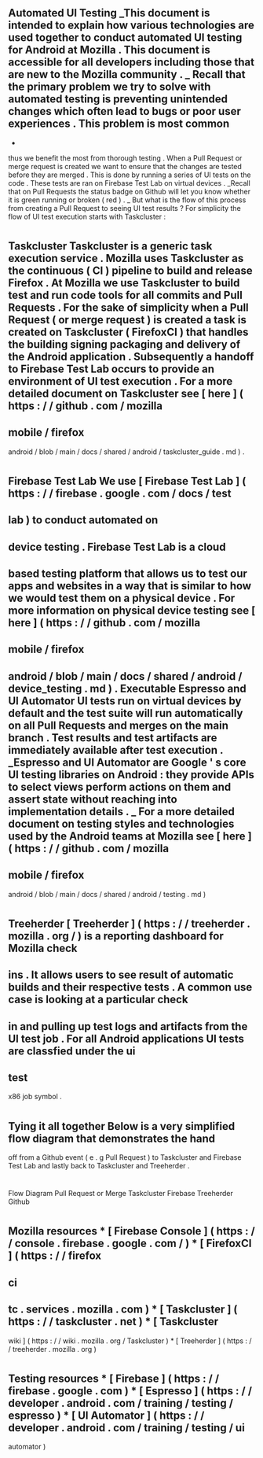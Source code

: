 #
Automated
UI
Testing
_This
document
is
intended
to
explain
how
various
technologies
are
used
together
to
conduct
automated
UI
testing
for
Android
at
Mozilla
.
This
document
is
accessible
for
all
developers
including
those
that
are
new
to
the
Mozilla
community
.
_
Recall
that
the
primary
problem
we
try
to
solve
with
automated
testing
is
preventing
unintended
changes
which
often
lead
to
bugs
or
poor
user
experiences
.
This
problem
is
most
common
-
-
thus
we
benefit
the
most
from
thorough
testing
.
When
a
Pull
Request
or
merge
request
is
created
we
want
to
ensure
that
the
changes
are
tested
before
they
are
merged
.
This
is
done
by
running
a
series
of
UI
tests
on
the
code
.
These
tests
are
ran
on
Firebase
Test
Lab
on
virtual
devices
.
_Recall
that
on
Pull
Requests
the
status
badge
on
Github
will
let
you
know
whether
it
is
green
running
or
broken
(
red
)
.
_
But
what
is
the
flow
of
this
process
from
creating
a
Pull
Request
to
seeing
UI
test
results
?
For
simplicity
the
flow
of
UI
test
execution
starts
with
Taskcluster
:
#
Taskcluster
Taskcluster
is
a
generic
task
execution
service
.
Mozilla
uses
Taskcluster
as
the
continuous
(
CI
)
pipeline
to
build
and
release
Firefox
.
At
Mozilla
we
use
Taskcluster
to
build
test
and
run
code
tools
for
all
commits
and
Pull
Requests
.
For
the
sake
of
simplicity
when
a
Pull
Request
(
or
merge
request
)
is
created
a
task
is
created
on
Taskcluster
(
FirefoxCI
)
that
handles
the
building
signing
packaging
and
delivery
of
the
Android
application
.
Subsequently
a
handoff
to
Firebase
Test
Lab
occurs
to
provide
an
environment
of
UI
test
execution
.
For
a
more
detailed
document
on
Taskcluster
see
[
here
]
(
https
:
/
/
github
.
com
/
mozilla
-
mobile
/
firefox
-
android
/
blob
/
main
/
docs
/
shared
/
android
/
taskcluster_guide
.
md
)
.
#
#
Firebase
Test
Lab
We
use
[
Firebase
Test
Lab
]
(
https
:
/
/
firebase
.
google
.
com
/
docs
/
test
-
lab
)
to
conduct
automated
on
-
device
testing
.
Firebase
Test
Lab
is
a
cloud
-
based
testing
platform
that
allows
us
to
test
our
apps
and
websites
in
a
way
that
is
similar
to
how
we
would
test
them
on
a
physical
device
.
For
more
information
on
physical
device
testing
see
[
here
]
(
https
:
/
/
github
.
com
/
mozilla
-
mobile
/
firefox
-
android
/
blob
/
main
/
docs
/
shared
/
android
/
device_testing
.
md
)
.
Executable
Espresso
and
UI
Automator
UI
tests
run
on
virtual
devices
by
default
and
the
test
suite
will
run
automatically
on
all
Pull
Requests
and
merges
on
the
main
branch
.
Test
results
and
test
artifacts
are
immediately
available
after
test
execution
.
_Espresso
and
UI
Automator
are
Google
'
s
core
UI
testing
libraries
on
Android
:
they
provide
APIs
to
select
views
perform
actions
on
them
and
assert
state
without
reaching
into
implementation
details
.
_
For
a
more
detailed
document
on
testing
styles
and
technologies
used
by
the
Android
teams
at
Mozilla
see
[
here
]
(
https
:
/
/
github
.
com
/
mozilla
-
mobile
/
firefox
-
android
/
blob
/
main
/
docs
/
shared
/
android
/
testing
.
md
)
#
Treeherder
[
Treeherder
]
(
https
:
/
/
treeherder
.
mozilla
.
org
/
)
is
a
reporting
dashboard
for
Mozilla
check
-
ins
.
It
allows
users
to
see
result
of
automatic
builds
and
their
respective
tests
.
A
common
use
case
is
looking
at
a
particular
check
-
in
and
pulling
up
test
logs
and
artifacts
from
the
UI
test
job
.
For
all
Android
applications
UI
tests
are
classfied
under
the
ui
-
test
-
x86
job
symbol
.
#
Tying
it
all
together
Below
is
a
very
simplified
flow
diagram
that
demonstrates
the
hand
-
off
from
a
Github
event
(
e
.
g
Pull
Request
)
to
Taskcluster
and
Firebase
Test
Lab
and
lastly
back
to
Taskcluster
and
Treeherder
.
#
Flow
Diagram
Pull
Request
or
Merge
Taskcluster
Firebase
Treeherder
Github
#
#
Mozilla
resources
*
[
Firebase
Console
]
(
https
:
/
/
console
.
firebase
.
google
.
com
/
)
*
[
FirefoxCI
]
(
https
:
/
/
firefox
-
ci
-
tc
.
services
.
mozilla
.
com
)
*
[
Taskcluster
]
(
https
:
/
/
taskcluster
.
net
)
*
[
Taskcluster
-
wiki
]
(
https
:
/
/
wiki
.
mozilla
.
org
/
Taskcluster
)
*
[
Treeherder
]
(
https
:
/
/
treeherder
.
mozilla
.
org
)
#
#
Testing
resources
*
[
Firebase
]
(
https
:
/
/
firebase
.
google
.
com
)
*
[
Espresso
]
(
https
:
/
/
developer
.
android
.
com
/
training
/
testing
/
espresso
)
*
[
UI
Automator
]
(
https
:
/
/
developer
.
android
.
com
/
training
/
testing
/
ui
-
automator
)
